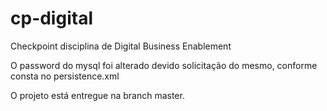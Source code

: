 # cp-digital
Checkpoint disciplina de Digital Business Enablement

O password do mysql foi alterado devido solicitação do mesmo, conforme consta no persistence.xml

O projeto está entregue na branch master.
